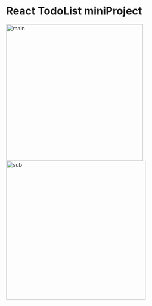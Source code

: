 # React TodoList miniProject

<img width="367" alt="main" src="https://user-images.githubusercontent.com/68001045/101613666-5fdbcd80-3a4f-11eb-883a-8a33b5daefc7.png">

<img width="374" alt="sub" src="https://user-images.githubusercontent.com/68001045/101613679-623e2780-3a4f-11eb-9ddd-d5041aa5d08a.png">
